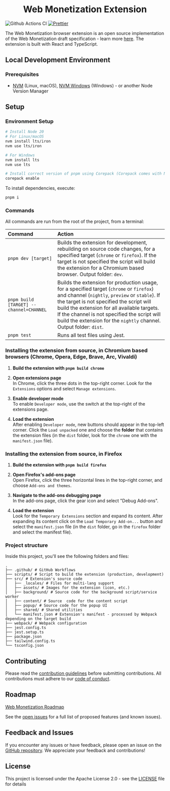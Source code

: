 <h1 align="center">Web Monetization Extension</h1>

![Github Actions CI](https://github.com/interledger/web-monetization-extension/actions/workflows/sanity.yml/badge.svg?branch=main)
[![Prettier](https://img.shields.io/badge/code_style-prettier-ff69b4.svg?style=flat-square)](https://prettier.io/)

The Web Monetization browser extension is an open source implementation of the Web Monetization draft specification - learn more [here](https://webmonetization.org/specification/). The extension is built with React and TypeScript.

## Local Development Environment

### Prerequisites

- [NVM](https://github.com/nvm-sh/nvm) (Linux, macOS), [NVM Windows](https://github.com/coreybutler/nvm-windows) (Windows) - or another Node Version Manager

## Setup

### Environment Setup

```sh
# Install Node 20
# For Linux/macOS
nvm install lts/iron
nvm use lts/iron

# For Windows
nvm install lts
nvm use lts

# Install correct version of pnpm using Corepack (Corepack comes with Node)
corepack enable
```

To install dependencies, execute:

```sh
pnpm i
```

### Commands

All commands are run from the root of the project, from a terminal:

| Command                                 | Action                                                                                                                                                                                                                                                                                                                                                        |
| :-------------------------------------- | :------------------------------------------------------------------------------------------------------------------------------------------------------------------------------------------------------------------------------------------------------------------------------------------------------------------------------------------------------------ |
| `pnpm dev [target]`                     | Builds the extension for development, rebuilding on source code changes, for a specified target (`chrome` or `firefox`). If the target is not specified the script will build the extension for a Chromium based browser. Output folder: `dev`.                                                                                                               |
| `pnpm build [TARGET] --channel=CHANNEL` | Builds the extension for production usage, for a specified target (`chrome` or `firefox`) and channel (`nightly`, `preview` or `stable`). If the target is not specified the script will build the extension for all available targets. If the channel is not specified the script will build the extension for the `nightly` channel. Output folder: `dist`. |
| `pnpm test`                             | Runs all test files using Jest.                                                                                                                                                                                                                                                                                                                               |

### Installing the extension from source, in Chromium based browsers (Chrome, Opera, Edge, Brave, Arc, Vivaldi)

1. <b>Build the extension with `pnpm build chrome`</b>

1. <b>Open extensions page</b><br/>
   In Chrome, click the three dots in the top-right corner. Look for the `Extensions` options and select `Manage extensions`.

1. <b>Enable developer mode</b><br/>
   To enable `Developer mode`, use the switch at the top-right of the extensions page.

1. <b>Load the extension</b><br/>
   After enabling `Developer mode`, new buttons should appear in the top-left corner. Click the `Load unpacked` one and choose the <b>folder</b> that contains the extension files (in the `dist` folder, look for the `chrome` one with the `manifest.json` file).

### Installing the extension from source, in Firefox

1. <b>Build the extension with `pnpm build firefox`</b>

1. <b>Open Firefox's add-ons page</b><br/>
   Open Firefox, click the three horizontal lines in the top-right corner, and choose `Add-ons and themes`.

1. <b>Navigate to the add-ons debugging page</b><br/>
   In the add-ons page, click the gear icon and select "Debug Add-ons".

1. <b>Load the extension</b><br/>
   Look for the `Temporary Extensions` section and expand its content. After expanding its content click on the `Load Temporary Add-on...` button and select the `manifest.json` file (in the `dist` folder, go in the `firefox` folder and select the manifest file).

### Project structure

Inside this project, you'll see the following folders and files:

```
.
├── .github/ # GitHub Workflows
├── scripts/ # Script to build the extension (production, development)
├── src/ # Extension's source code
│   ├── _locales/ # Files for multi-lang support
│   ├── assets/ # Images for the extension (icon, etc.)
│   ├── background/ # Source code for the background script/service worker
│   ├── content/ # Source  code for the content script
│   ├── popup/ # Source code for the popup UI
│   ├── shared/ # Shared utilities
│   └── manifest.json # Extension's manifest - processed by Webpack depending on the target build
├── webpack/ # Webpack configuration
├── jest.config.ts
├── jest.setup.ts
├── package.json
├── tailwind.config.ts
└── tsconfig.json
```

## Contributing

Please read the [contribution guidelines](.github/CONTRIBUTING.md) before submitting contributions. All contributions must adhere to our [code of conduct](.github/CODE_OF_CONDUCT.md).

## Roadmap

[Web Monetization Roadmap](https://github.com/orgs/interledger/projects/6/views/1?filterQuery=label%3A%22web+monetization%22)

See the [open issues](https://github.com/interledger/web-monetization-extension/issues) for a full list of proposed features (and known issues).

## Feedback and Issues

If you encounter any issues or have feedback, please open an issue on
the [GitHub repository](https://github.com/interledger/web-monetization-extension/issues). We appreciate your feedback
and contributions!

## License

This project is licensed under the Apache License 2.0 - see the [LICENSE](./LICENSE)
file for details
